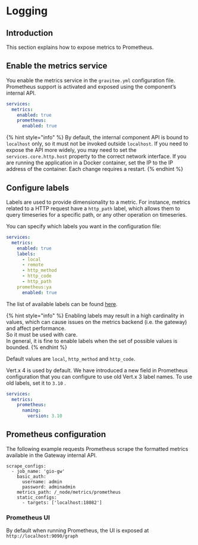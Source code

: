 # Logging

## Introduction

This section explains how to expose metrics to Prometheus.

## Enable the metrics service

You enable the metrics service in the `gravitee.yml` configuration file. Prometheus support is activated and exposed using the component’s internal API.

```yaml
services:
  metrics:
    enabled: true
    prometheus:
      enabled: true
```

{% hint style="info" %}
By default, the internal component API is bound to `localhost` only, so it must not be invoked outside `localhost`. If you need to expose the API more widely, you may need to set the `services.core.http.host` property to the correct network interface. If you are running the application in a Docker container, set the IP to the IP address of the container. Each change requires a restart.
{% endhint %}

## Configure labels

Labels are used to provide dimensionality to a metric. For instance, metrics related to a HTTP request have a `http_path` label, which allows them to query timeseries for a specific path, or any other operation on timeseries.

You can specify which labels you want in the configuration file:

```yaml
services:
  metrics:
    enabled: true
    labels:
      - local
      - remote
      - http_method
      - http_code
      - http_path
    prometheus:ya
      enabled: true
```

The list of available labels can be found [here](https://vertex.io/docs/apidocs/io/vertex/micrometer/Label.html).

{% hint style="info" %}
Enabling labels may result in a high cardinality in values, which can cause issues on the metrics backend (i.e. the gateway) and affect performance.\
So it must be used with care.\
In general, it is fine to enable labels when the set of possible values is bounded.
{% endhint %}

Default values are `local`, `http_method` and `http_code`.

Vert.x 4 is used by default. We have introduced a new field in Prometheus configuration that you can configure to use old Vert.x 3 label names. To use old labels, set it to `3.10` .

```yaml
services:
  metrics:
    prometheus:
      naming:
        version: 3.10
```

## Prometheus configuration

The following example requests Prometheus scrape the formatted metrics available in the Gateway internal API.

```
scrape_configs:
  - job_name: 'gio-gw'
    basic_auth:
      username: admin
      password: adminadmin
    metrics_path: /_node/metrics/prometheus
    static_configs:
      - targets: ['localhost:18082']
```

### Prometheus UI

By default when running Prometheus, the UI is exposed at `http://localhost:9090/graph`
